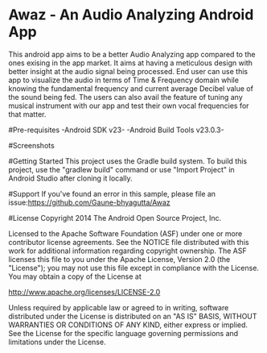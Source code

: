 # Awaz - An Audio Analyzing Android App
This android app aims to be a better Audio Analyzing app compared to the ones exising in the app market. It aims at having a meticulous design with better insight at the audio signal being processed. End user can use this app to visualize the audio in terms of Time & Frequency domain while knowing the fundamental frequency and current average Decibel value of the sound being fed.
The users can also avail the feature of tuning any musical instrument with our app and test their own vocal frequencies for that matter.

#Pre-requisites
-Android SDK v23-
-Android Build Tools v23.0.3-

#Screenshots


#Getting Started
This project uses the Gradle build system. To build this project, use the "gradlew build" command or use "Import Project" in Android Studio after cloning it locally.

#Support
If you've found an error in this sample, please file an issue:https://github.com/Gaune-bhyagutta/Awaz

#License
Copyright 2014 The Android Open Source Project, Inc.

Licensed to the Apache Software Foundation (ASF) under one or more contributor license agreements. See the NOTICE file distributed with this work for additional information regarding copyright ownership. The ASF licenses this file to you under the Apache License, Version 2.0 (the "License"); you may not use this file except in compliance with the License. You may obtain a copy of the License at

http://www.apache.org/licenses/LICENSE-2.0

Unless required by applicable law or agreed to in writing, software distributed under the License is distributed on an "AS IS" BASIS, WITHOUT WARRANTIES OR CONDITIONS OF ANY KIND, either express or implied. See the License for the specific language governing permissions and limitations under the License.
